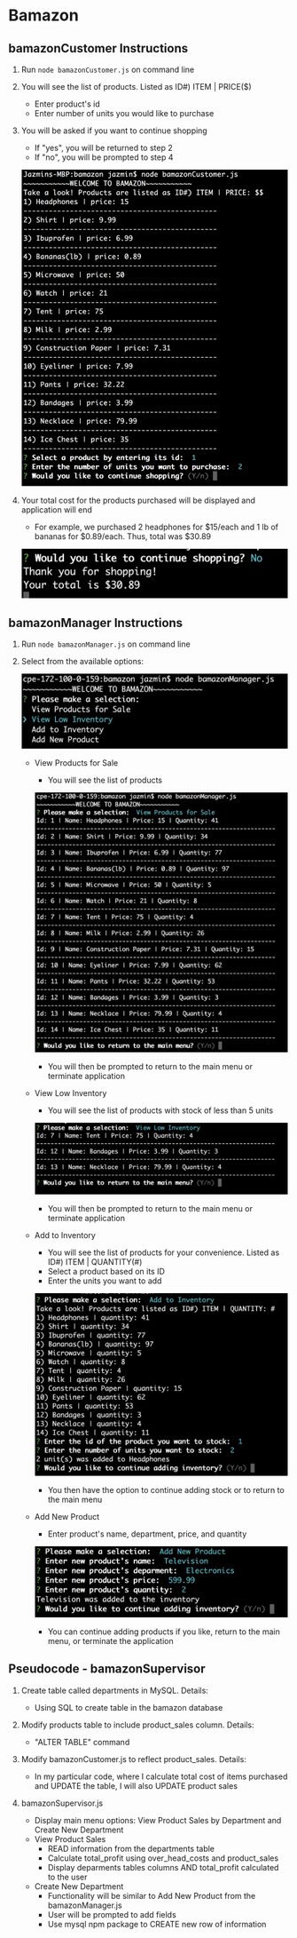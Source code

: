 # Bamazon

## bamazonCustomer Instructions

1. Run `node bamazonCustomer.js` on command line

2. You will see the list of products. Listed as ID#) ITEM | PRICE($) 
    - Enter product's id
    - Enter number of units you would like to purchase

3. You will be asked if you want to continue shopping
    - If "yes", you will be returned to step 2
    - If "no", you will be prompted to step 4

    ![customerMainMenu](images/bamazonCustomer1.png)

4. Your total cost for the products purchased will be displayed and application will end
    - For example, we purchased 2 headphones for $15/each and 1 lb of bananas for $0.89/each. Thus, total was $30.89

    ![bamazonTotalCost](images/bamazonCustomer2.png)

## bamazonManager Instructions

1. Run `node bamazonManager.js` on command line

2. Select from the available options:

    ![managerMainMenu](images/bamazonManager1.png)

    * View Products for Sale
        - You will see the list of products

        ![bamazonViewProducts](images/bamazonManager2.png)

        - You will then be prompted to return to the main menu or terminate application

    * View Low Inventory
        - You will see the list of products with stock of less than 5 units

        ![bamazonLowStock](images/bamazonManager3.png)

        - You will then be prompted to return to the main menu or terminate application
    
    * Add to Inventory
        - You will see the list of products for your convenience. Listed as ID#) ITEM | QUANTITY(#)
        - Select a product based on its ID
        - Enter the units you want to add
        
        ![bamazonAddStock](images/bamazonManager4.png)

        - You then have the option to continue adding stock or to return to the main menu

    * Add New Product
        - Enter product's name, department, price, and quantity

        ![bamazonAddProduct](images/bamazonManager5.png)

        - You can continue adding products if you like, return to the main menu, or terminate the application

## Pseudocode - bamazonSupervisor

1. Create table called departments in MySQL. Details:
    - Using SQL to create table in the bamazon database

2. Modify products table to include product_sales column. Details:
    - "ALTER TABLE" command

3. Modify bamazonCustomer.js to reflect product_sales. Details:
    - In my particular code, where I calculate total cost of items purchased and UPDATE the table, I will also UPDATE product sales

4. bamazonSupervisor.js
    - Display main menu options: View Product Sales by Department and Create New Department
    - View Product Sales
        * READ information from the departments table
        * Calculate total_profit using over_head_costs and product_sales
        * Display deparments tables columns AND total_profit calculated to the user
    - Create New Department
        * Functionality will be similar to Add New Product from the bamazonManager.js
        * User will be prompted to add fields
        * Use mysql npm package to CREATE new row of information


      
